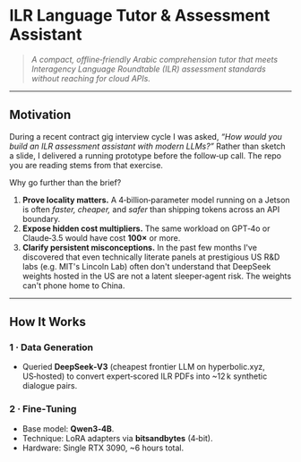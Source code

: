 # ILR Language Tutor & Assessment Assistant

> *A compact, offline‑friendly Arabic comprehension tutor that meets Interagency Language Roundtable (ILR) assessment standards without reaching for cloud APIs.*

---

## Motivation

During a recent contract gig interview cycle I was asked, *“How would you build an ILR assessment assistant with modern LLMs?”* Rather than sketch a slide, I delivered a running prototype before the follow‑up call. The repo you are reading stems from that exercise.

Why go further than the brief?

1. **Prove locality matters.** A 4‑billion‑parameter model running on a Jetson is often *faster,* *cheaper,* and *safer* than shipping tokens across an API boundary.
2. **Expose hidden cost multipliers.** The same workload on GPT‑4o or Claude‑3.5 would have cost **100×** or more.
3. **Clarify persistent misconceptions.** In the past few months I've discovered that even technically literate panels at prestigious US R&D labs (e.g. MIT's Lincoln Lab) often don't understand that DeepSeek weights hosted in the US are not a latent sleeper‑agent risk. The weights can't phone home to China.

---

## How It Works

### 1 · Data Generation

* Queried **DeepSeek‑V3** (cheapest frontier LLM on hyperbolic.xyz, US‑hosted) to convert expert‑scored ILR PDFs into \~12 k synthetic dialogue pairs.

### 2 · Fine‑Tuning

* Base model: **Qwen3‑4B**.
* Technique: LoRA adapters via **bitsandbytes** (4‑bit).
* Hardware: Single RTX 3090, \~6 hours total.

